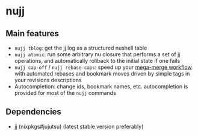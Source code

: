 # nujj

## Main features

- `nujj tblog`: get the jj log as a structured nushell table
- `nujj atomic`: run some arbitrary nu closure that performs a set of jj operations,
  and automatically rollback to the initial state if one fails
- `nujj cap-off` / `nujj rebase-caps`: speed up your [mega-merge workflow](https://ofcr.se/jujutsu-merge-workflow)
  with automated rebases and bookmark moves driven by simple tags in your revisions descriptions
- Autocompletion: change ids, bookmark names, etc. autocompletion is provided for most of the `nujj` commands

## Dependencies

- jj (nixpkgs#jujutsu) (latest stable version preferably)
